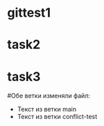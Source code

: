 # gittest1
# task2
# task3
#Обе ветки изменяли файл:
- Текст из ветки main
- Текст из ветки conflict-test